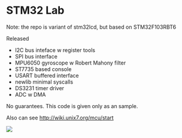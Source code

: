 
# STM32 Lab

Note: the repo is variant of stm32lcd, but based on STM32F103RBT6

Released
- I2C bus inteface w register tools
- SPI bus interface
- MPU6050 gyroscope w Robert Mahony filter
- ST7735 based console
- USART buffered interface
- newlib minimal syscalls
- DS3231 timer driver
- ADC w DMA


No guarantees. This code is given only as an sample.

Also can see http://wiki.unix7.org/mcu/start

![](http://wiki.unix7.org/_media/mcu/img_20180422_144519-480.jpg)





